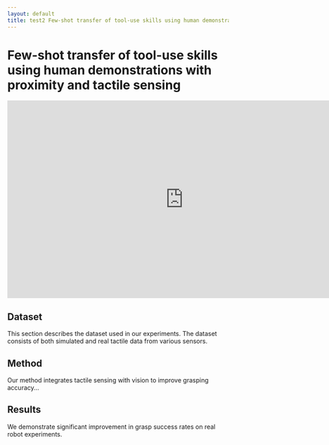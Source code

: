 ```yaml
---
layout: default
title: test2 Few-shot transfer of tool-use skills using human demonstrations with proximity and tactile sensing
---
```


# Few-shot transfer of tool-use skills using human demonstrations with proximity and tactile sensing

<!-- Embed a YouTube video -->
<iframe width="800" height="450" src="https://www.youtube.com/watch?v=zP4JvHaCWHk&t=11s" frameborder="0" allowfullscreen></iframe>

## Dataset

This section describes the dataset used in our experiments. The dataset consists of both simulated and real tactile data from various sensors.

## Method

Our method integrates tactile sensing with vision to improve grasping accuracy...

## Results

We demonstrate significant improvement in grasp success rates on real robot experiments.
